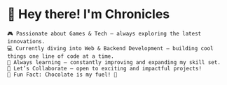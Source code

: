 <h1>👾 Hey there! I'm Chronicles </h1>

    🎮 Passionate about Games & Tech — always exploring the latest innovations.
    💻 Currently diving into Web & Backend Development — building cool things one line of code at a time.
    🌱 Always learning — constantly improving and expanding my skill set.
    🤝 Let’s Collaborate — open to exciting and impactful projects!
    🍫 Fun Fact: Chocolate is my fuel! 🍫
